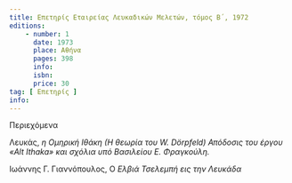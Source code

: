 ```yaml
---
title: Επετηρίς Εταιρείας Λευκαδικών Μελετών, τόμος Β΄, 1972
editions:
    - number: 1
      date: 1973
      place: Αθήνα
      pages: 398
      info: 
      isbn: 
      price: 30
tag: [ Επετηρίς ]
info: 
---
```


Περιεχόμενα

Λευκάς, *η Ομηρική Ιθάκη \(Η θεωρία του W. Dörpfeld\) Απόδοσις του έργου «Alt Ithaka» και σχόλια υπό Βασιλείου Ε. Φραγκούλη.*

Ιωάννης Γ. Γιαννόπουλος, Ο *Ελβιά Τσελεμπή εις την Λευκάδα*
